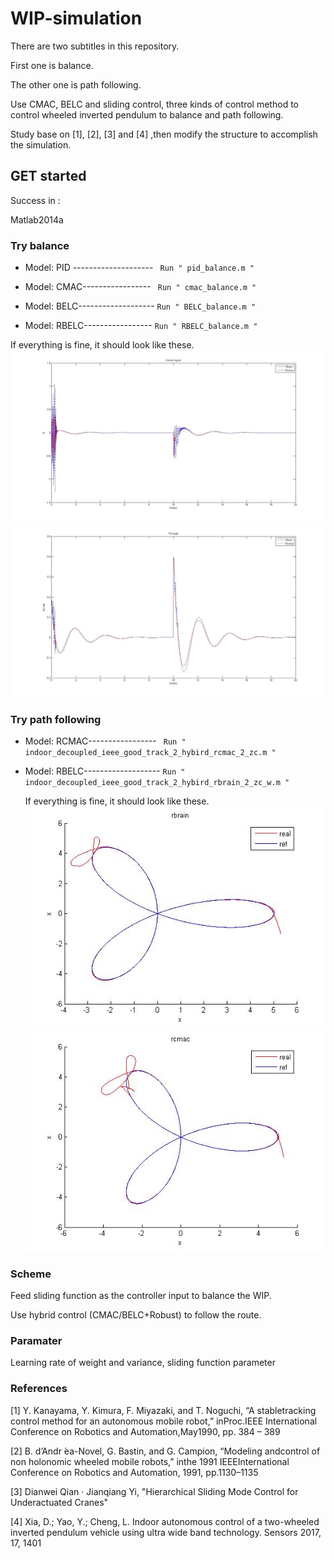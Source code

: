 # WIP-simulation

There are two subtitles in this repository.

First one is balance.

The other one is path following.

Use CMAC, BELC and sliding control, three kinds of control method to control wheeled inverted pendulum to balance and path following.

Study base on [1], [2], [3] and [4] ,then modify the structure to accomplish the simulation.

## GET started

Success in :

Matlab2014a

### Try balance

* Model: PID --------------------
  ` Run " pid_balance.m "`

* Model: CMAC-----------------
 ` Run " cmac_balance.m "`

* Model: BELC-------------------
 `Run " BELC_balance.m "`

* Model: RBELC-----------------
 `Run " RBELC_balance.m "`
 
 If everything is fine, it should look like these.
 ![control_signal](https://raw.githubusercontent.com/yoyotv/WIP-simulation/master/balance/figures/control.jpg)
 ![angle](https://raw.githubusercontent.com/yoyotv/WIP-simulation/master/balance/figures/tilt_angle.jpg)
 
### Try path following

* Model: RCMAC-----------------
 ` Run " indoor_decoupled_ieee_good_track_2_hybird_rcmac_2_zc.m "`

* Model: RBELC-------------------
 `Run " indoor_decoupled_ieee_good_track_2_hybird_rbrain_2_zc_w.m "`
 
  If everything is fine, it should look like these.
  ![rbrain](https://raw.githubusercontent.com/yoyotv/WIP-simulation/master/path%20following/figure/rbrain.jpg)
  ![rcmac](https://raw.githubusercontent.com/yoyotv/WIP-simulation/master/path%20following/figure/rcmac.jpg)

### Scheme 

Feed sliding function as the controller input to balance the WIP. 

Use hybrid control (CMAC/BELC+Robust) to follow the route.

### Paramater

Learning rate of weight and variance, sliding function parameter

### References

[1] Y.  Kanayama,  Y.  Kimura,  F.  Miyazaki,  and  T.  Noguchi,  “A  stabletracking control method for an autonomous mobile robot,” inProc.IEEE International Conference on Robotics and Automation,May1990, pp. 384 – 389

[2] B. d’Andr ́ea-Novel, G. Bastin, and G. Campion, “Modeling andcontrol of non holonomic wheeled mobile robots,” inthe 1991 IEEEInternational Conference on Robotics and Automation, 1991, pp.1130–1135

[3] Dianwei Qian · Jianqiang Yi, "Hierarchical Sliding Mode Control for Underactuated Cranes"

[4] Xia, D.; Yao, Y.; Cheng, L. Indoor autonomous control of a two-wheeled inverted pendulum vehicle using ultra wide band technology. Sensors 2017, 17, 1401


